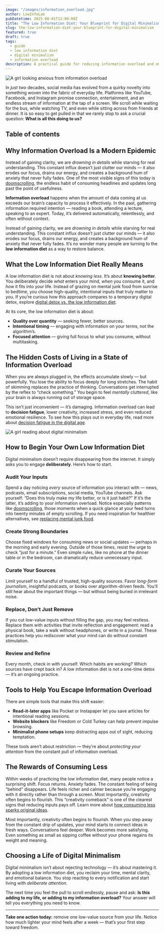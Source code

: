```yaml
---
image: "/images/information_overload.jpg"
author: LowInfoLab
pubDatetime: 2025-08-01T12:00:00Z
title: "The Low Information Diet: Your Blueprint for Digital Minimalism"
slug: the-low-information-diet-your-blueprint-for-digital-minimalism
featured: true
draft: true
tags:
  - guide
  - low information diet
  - digital minimalism
  - information overload
description: A practical guide for reducing information overload and embracing digital minimalism.
---
```


![A girl looking anxious from information overload](@/assets/images/information_overload.jpg)

In _just two_ decades, social media has evolved from a quirky novelty into something woven into the fabric of everyday life. Platforms like YouTube, Facebook, and Instagram promise connection, entertainment, and an endless stream of information at the tap of a screen. We scroll while waiting for the bus, while watching TV, and even while sitting across from friends at dinner. It is so easy to get pulled in that we rarely stop to ask a crucial question: **What is all this doing to us?**

## Table of contents

## Why Information Overload Is a Modern Epidemic

Instead of gaining clarity, we are _drowning in details_ while starving for real understanding. This constant influx doesn’t just clutter our minds — it also erodes our focus, drains our energy, and creates a background hum of anxiety that never fully fades. One of the most visible signs of this today is [doomscrolling](../why-we-cant-stop-scrolling), the endless habit of consuming headlines and updates long past the point of usefulness.

**Information overload** happens when the amount of data coming at us exceeds our brain’s capacity to process it effectively. In the past, gathering information required intention — reading a book, attending a lecture, speaking to an expert. Today, it’s delivered automatically, relentlessly, and often without context.

Instead of gaining clarity, we are _drowning in details_ while starving for real understanding. This constant influx doesn’t just clutter our minds — it also erodes our focus, drains our energy, and creates a background hum of anxiety that never fully fades. It’s no wonder many people are turning to the **low information diet** as a way to restore balance.

## What the Low Information Diet Really Means

A low information diet is not about _knowing less_. It’s about **knowing better**. You deliberately decide _what_ enters your mind, _when_ you consume it, and _how_ it fits into your life. Instead of grazing on mental junk food from sunrise to bedtime, you choose high-quality, intentional inputs that truly matter to you. If you’re curious how this approach compares to a temporary digital detox, explore [digital detox vs. the low information diet](../posts/digital-detox-vs-low-information-diet).

At its core, the low information diet is about:

- **Quality over quantity** — seeking fewer, better sources.
- **Intentional timing** — engaging with information on your terms, not the algorithm’s.
- **Focused attention** — giving full focus to what you consume, without multitasking.

## The Hidden Costs of Living in a State of Information Overload

When you are always plugged in, the effects accumulate slowly — but powerfully. You lose the ability to focus deeply for long stretches. The habit of skimming replaces the practice of thinking. Conversations get interrupted by the reflex to “check something.” You begin to feel _mentally cluttered_, like your brain is always running out of storage space.

This isn’t just inconvenient — it’s damaging. Information overload can lead to **decision fatigue**, lower creativity, increased stress, and even reduced emotional resilience. To see how this plays out in everyday life, read more about [decision fatigue in the digital age](../posts/decision-fatigue-digital-age).

![A girl reading about digital minimalism](@/assets/images/digital_minimalism.jpg)

## How to Begin Your Own Low Information Diet

Digital minimalism doesn’t require disappearing from the internet. It simply asks you to engage **deliberately**. Here’s how to start.

### Audit Your Inputs

Spend a day noticing _every_ source of information you interact with — news, podcasts, email subscriptions, social media, YouTube channels. Ask yourself: “Does this truly make my life better, or is it just habit?” If it’s the latter, it’s adding to your information overload. Notice especially patterns like [doomscrolling](../posts/why-we-cant-stop-scrolling), those moments when a quick glance at your feed turns into twenty minutes of empty scrolling. If you need inspiration for healthier alternatives, see [replacing mental junk food](../posts/replacing-mental-junk-food).

### Create Strong Boundaries

Choose fixed windows for consuming news or social updates — perhaps in the morning and early evening. Outside of those times, resist the urge to check “just for a minute.” Even simple rules, like no phone at the dinner table or in the bedroom, can dramatically reduce unnecessary input.

### Curate Your Sources

Limit yourself to a handful of trusted, high-quality sources. Favor _long-form journalism_, insightful podcasts, or books over algorithm-driven feeds. You’ll still hear about the important things — but without being buried in irrelevant noise.

### Replace, Don’t Just Remove

If you cut low-value inputs without filling the gap, you may feel restless. Replace them with activities that invite reflection and engagement: read a physical book, take a walk without headphones, or write in a journal. These practices help you rediscover what your mind can do without constant stimulation.

### Review and Refine

Every month, check in with yourself. Which habits are working? Which sources have crept back in? A low information diet is not a one-time detox — it’s an ongoing practice.

## Tools to Help You Escape Information Overload

There are simple tools that make this shift easier:

- **Read-it-later apps** like Pocket or Instapaper let you save articles for intentional reading sessions.
- **Website blockers** like Freedom or Cold Turkey can help prevent impulse browsing.
- **Minimalist phone setups** keep distracting apps out of sight, reducing temptation.

These tools aren’t about restriction — they’re about _protecting your attention_ from the constant pull of information overload.

## The Rewards of Consuming Less

Within weeks of practicing the low information diet, many people notice a surprising shift. Focus returns. Anxiety fades. The constant feeling of being “behind” disappears. Life feels richer and calmer because you’re engaging with it directly rather than through a screen. Most importantly, creativity often begins to flourish. This “creativity comeback” is one of the clearest signs that reducing inputs pays off. Learn more about [how consuming less sparks original ideas](../posts/the-creativity-comeback).

Most importantly, creativity often begins to flourish. When you step away from the constant drip of updates, your mind starts to connect ideas in fresh ways. Conversations feel deeper. Work becomes more satisfying. Even something as small as sipping coffee without your phone regains its weight and meaning.

## Choosing a Life of Digital Minimalism

Digital minimalism isn’t about rejecting technology — it’s about mastering it. By adopting a low information diet, you reclaim your time, mental clarity, and emotional balance. You stop reacting to every notification and start living with _deliberate attention_.

The next time you feel the pull to scroll endlessly, pause and ask: **Is this adding to my life, or adding to my information overload?** Your answer will tell you everything you need to know.

---

**Take one action today:** remove one low-value source from your life. Notice how much lighter your mind feels after a week — that’s your first step toward freedom.
